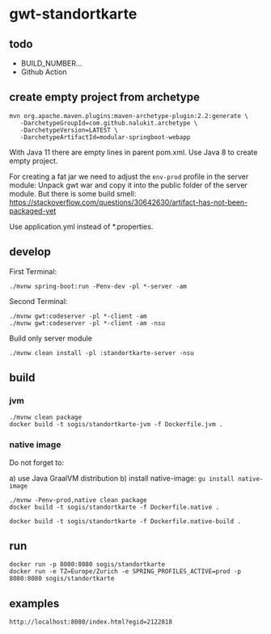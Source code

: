# gwt-standortkarte

## todo
- BUILD_NUMBER...
- Github Action

## create empty project from archetype
```
mvn org.apache.maven.plugins:maven-archetype-plugin:2.2:generate \
   -DarchetypeGroupId=com.github.nalukit.archetype \
   -DarchetypeVersion=LATEST \
   -DarchetypeArtifactId=modular-springboot-webapp
```
With Java 11 there are empty lines in parent pom.xml. Use Java 8 to create empty project.

For creating a fat jar we need to adjust the `env-prod` profile in the server module: Unpack gwt war and copy it into the public folder of the server module. But there is some build smell: https://stackoverflow.com/questions/30642630/artifact-has-not-been-packaged-yet

Use application.yml instead of *.properties.

## develop

First Terminal:
```
./mvnw spring-boot:run -Penv-dev -pl *-server -am
```

Second Terminal:
```
./mvnw gwt:codeserver -pl *-client -am
./mvnw gwt:codeserver -pl *-client -am -nsu
```

Build only server module
```
./mvnw clean install -pl :standortkarte-server -nsu
```

## build

### jvm
```
./mvnw clean package
docker build -t sogis/standortkarte-jvm -f Dockerfile.jvm .
```

### native image
Do not forget to:

a) use Java GraalVM distribution
b) install native-image: `gu install native-image`

```
./mvnw -Penv-prod,native clean package
docker build -t sogis/standortkarte -f Dockerfile.native .
```

```
docker build -t sogis/standortkarte -f Dockerfile.native-build .
```

## run
```
docker run -p 8080:8080 sogis/standortkarte
docker run -e TZ=Europe/Zurich -e SPRING_PROFILES_ACTIVE=prod -p 8080:8080 sogis/standortkarte

```

## examples

```
http://localhost:8080/index.html?egid=2122818
```